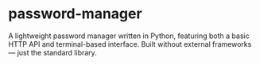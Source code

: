 # password-manager
A lightweight password manager written in Python, featuring both a basic HTTP API and terminal-based interface. Built without external frameworks — just the standard library.
